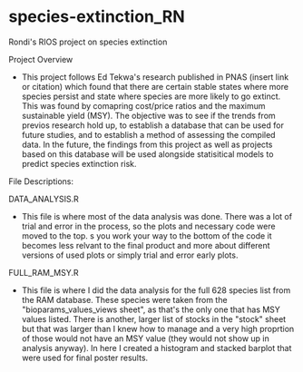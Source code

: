 # species-extinction_RN
Rondi's RIOS project on species extinction

Project Overview
-   This project follows Ed Tekwa's research published in PNAS (insert link or citation) which found that there are certain stable states where more species persist and state where species are more likely to go extinct. This was found by comapring cost/price ratios and the maximum sustainable yield (MSY). The objective was to see if the trends from previos research hold up, to establish a database that can be used for future studies, and to establish a method of assessing the compiled data. In the future, the findings from this project as well as projects based on this database will be used alongside statisitical models to predict species extinction risk. 

File Descriptions:

DATA_ANALYSIS.R
-   This file is where most of the data analysis was done. There was a lot of trial and error in the process, so the plots and necessary code were moved to the top. s you work your way to the bottom of the code it becomes less relvant to the final product and more about different versions of used plots or simply trial and error early plots.


FULL_RAM_MSY.R
-   This file is where I did the data analysis for the full 628 species list from the RAM database. These species were taken from the "bioparams_values_views sheet", as that's the only one that has MSY values listed. There is another, larger list of stocks in the "stock" sheet but that was larger than I knew how to manage and a very high proprtion of those would not have an MSY value (they would not show up in analysis anyway). In here I created a histogram and stacked barplot that were used for final poster results.

